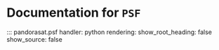# Documentation for `PSF`

::: pandorasat.psf
    handler: python
    rendering:
      show_root_heading: false
      show_source: false
